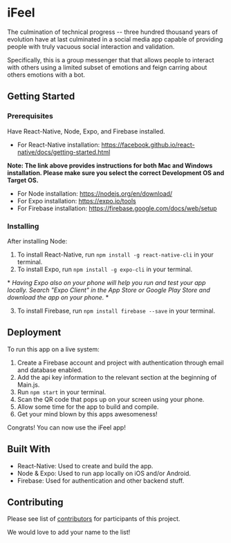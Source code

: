 # iFeel

The culmination of technical progress -- three hundred thousand years of evolution have at last culminated in a social media app capable of providing people with truly vacuous social interaction and validation.

Specifically, this is a group messenger that that allows people to interact with others using a limited subset of emotions and feign carring about others emotions with a bot.

## Getting Started

### Prerequisites

Have React-Native, Node, Expo, and Firebase installed.
- For React-Native installation: <https://facebook.github.io/react-native/docs/getting-started.html>

**Note: The link above provides instructions for both Mac and Windows installation. Please make sure you select the correct Development OS and Target OS.**

- For Node installation: <https://nodejs.org/en/download/>
- For Expo installation: <https://expo.io/tools>
- For Firebase installation: <https://firebase.google.com/docs/web/setup>

### Installing

After installing Node:
1. To install React-Native, run `npm install -g react-native-cli` in your terminal.
2. To install Expo, run `npm install -g expo-cli` in your terminal.

\* *Having Expo also on your phone will help you run and test your app locally. Search "Expo Client" in the App Store or Google Play Store and download the app on your phone.* \*

3. To install Firebase, run `npm install firebase --save` in your terminal.

## Deployment

To run this app on a live system:

 1. Create a Firebase account and project with authentication through email and database enabled.
 2. Add the api key information to the relevant section at the beginning of Main.js.
 3. Run `npm start` in your terminal.
 3. Scan the QR code that pops up on your screen using your phone.
 4. Allow some time for the app to build and compile.
 5. Get your mind blown by this apps awesomeness!

Congrats! You can now use the iFeel app!

## Built With

  * React-Native: Used to create and build the app.
  * Node & Expo: Used to run app locally on iOS and/or Android.
  * Firebase: Used for authentication and other backend stuff.

## Contributing

Please see list of [contributors](https://github.com/CS196Illinois/iFeel/graphs/contributors) for participants of this project.

We would love to add your name to the list!
